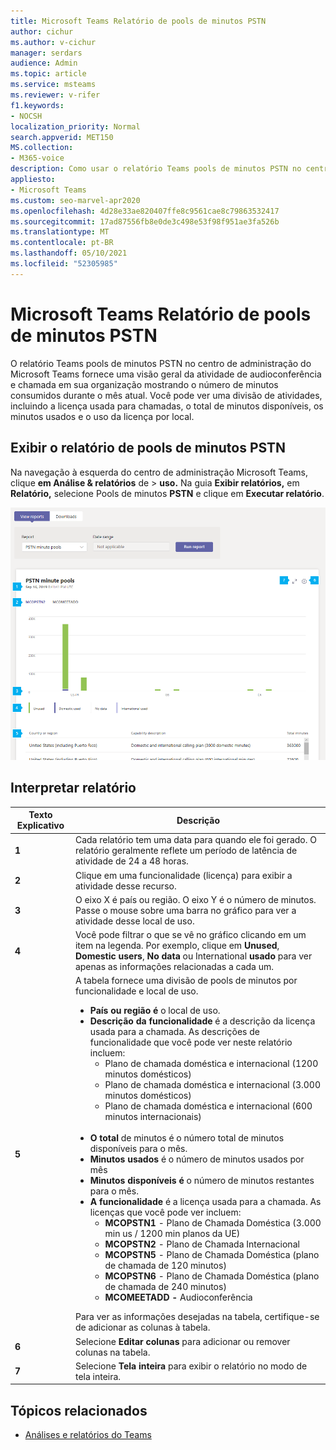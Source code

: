 ```yaml
---
title: Microsoft Teams Relatório de pools de minutos PSTN
author: cichur
ms.author: v-cichur
manager: serdars
audience: Admin
ms.topic: article
ms.service: msteams
ms.reviewer: v-rifer
f1.keywords:
- NOCSH
localization_priority: Normal
search.appverid: MET150
MS.collection:
- M365-voice
description: Como usar o relatório Teams pools de minutos PSTN no centro de administração Microsoft Teams para exibir os minutos consumidos em sua organização durante o mês atual.
appliesto:
- Microsoft Teams
ms.custom: seo-marvel-apr2020
ms.openlocfilehash: 4d28e33ae820407ffe8c9561cae8c79863532417
ms.sourcegitcommit: 17ad87556fb8e0de3c498e53f98f951ae3fa526b
ms.translationtype: MT
ms.contentlocale: pt-BR
ms.lasthandoff: 05/10/2021
ms.locfileid: "52305985"
---
```

# <a name="microsoft-teams-pstn-minute-pools-report"></a>Microsoft Teams Relatório de pools de minutos PSTN

O relatório Teams pools de minutos PSTN no centro de administração do Microsoft Teams fornece uma visão geral da atividade de audioconferência e chamada em sua organização mostrando o número de minutos consumidos durante o mês atual. Você pode ver uma divisão de atividades, incluindo a licença usada para chamadas, o total de minutos disponíveis, os minutos usados e o uso da licença por local.

## <a name="view-the-pstn-minute-pools-report"></a>Exibir o relatório de pools de minutos PSTN

Na navegação à esquerda do centro de administração Microsoft Teams, clique **em Análise & relatórios** de  >  **uso.** Na guia **Exibir relatórios,** em **Relatório,** selecione Pools de minutos **PSTN** e clique em **Executar relatório**.

![Captura de tela do relatório Teams pools de minutos PSTN no centro de administração](../media/teams-reports-pstn-minute-pools-with-callouts.png "Captura de tela do relatório Teams pools de minutos PSTN no centro de administração Microsoft Teams com callouts numerados")

## <a name="interpret-the-report"></a>Interpretar relatório

|Texto Explicativo |Descrição  |
|--------|-------------|
|**1**   |Cada relatório tem uma data para quando ele foi gerado. O relatório geralmente reflete um período de latência de atividade de 24 a 48 horas. |
|**2**   |Clique em uma funcionalidade (licença) para exibir a atividade desse recurso. |
|**3**   |O eixo X é país ou região. O eixo Y é o número de minutos. <br>Passe o mouse sobre uma barra no gráfico para ver a atividade desse local de uso.  |
|**4**   |Você pode filtrar o que se vê no gráfico clicando em um item na legenda. Por exemplo, clique em **Unused**, **Domestic users**, **No data** ou International **usado** para ver apenas as informações relacionadas a cada um. |
|**5**   |A tabela fornece uma divisão de pools de minutos por funcionalidade e local de uso. <ul><li>**País ou região é** o local de uso. </li><li>**Descrição da funcionalidade** é a descrição da licença usada para a chamada.  As descrições de funcionalidade que você pode ver neste relatório incluem: <ul><li>Plano de chamada doméstica e internacional (1200 minutos domésticos)</li><li>Plano de chamada doméstica e internacional (3.000 minutos domésticos)</li><li>Plano de chamada doméstica e internacional (600 minutos internacionais)</li></ul></li><br><li>**O total** de minutos é o número total de minutos disponíveis para o mês.</li><li>**Minutos usados** é o número de minutos usados por mês</li> <li>**Minutos disponíveis é** o número de minutos restantes para o mês.</li><li>**A funcionalidade** é a licença usada para a chamada. As licenças que você pode ver incluem:<ul><li>**MCOPSTN1** - Plano de Chamada Doméstica (3.000 min us / 1200 min planos da UE)</li><li>**MCOPSTN2** - Plano de Chamada Internacional</li><li>**MCOPSTN5** - Plano de Chamada Doméstica (plano de chamada de 120 minutos)</li><li>**MCOPSTN6** - Plano de Chamada Doméstica (plano de chamada de 240 minutos)</li><li>**MCOMEETADD -** Audioconferência</li></ul></li> </ul> Para ver as informações desejadas na tabela, certifique-se de adicionar as colunas à tabela.|
|**6**   |Selecione **Editar colunas** para adicionar ou remover colunas na tabela.|
|**7**   |Selecione **Tela inteira** para exibir o relatório no modo de tela inteira.|

## <a name="related-topics"></a>Tópicos relacionados

- [Análises e relatórios do Teams](teams-reporting-reference.md)
